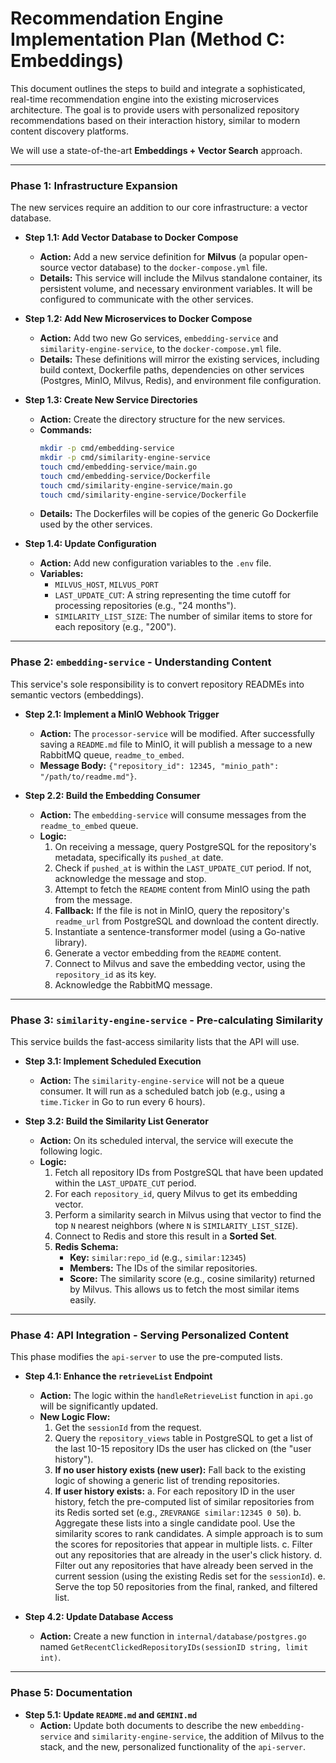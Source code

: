 # Recommendation Engine Implementation Plan (Method C: Embeddings)

This document outlines the steps to build and integrate a sophisticated, real-time recommendation engine into the existing microservices architecture. The goal is to provide users with personalized repository recommendations based on their interaction history, similar to modern content discovery platforms.

We will use a state-of-the-art **Embeddings + Vector Search** approach.

---

### **Phase 1: Infrastructure Expansion**

The new services require an addition to our core infrastructure: a vector database.

*   **Step 1.1: Add Vector Database to Docker Compose**
    *   **Action:** Add a new service definition for **Milvus** (a popular open-source vector database) to the `docker-compose.yml` file.
    *   **Details:** This service will include the Milvus standalone container, its persistent volume, and necessary environment variables. It will be configured to communicate with the other services.

*   **Step 1.2: Add New Microservices to Docker Compose**
    *   **Action:** Add two new Go services, `embedding-service` and `similarity-engine-service`, to the `docker-compose.yml` file.
    *   **Details:** These definitions will mirror the existing services, including build context, Dockerfile paths, dependencies on other services (Postgres, MinIO, Milvus, Redis), and environment file configuration.

*   **Step 1.3: Create New Service Directories**
    *   **Action:** Create the directory structure for the new services.
    *   **Commands:**
        ```bash
        mkdir -p cmd/embedding-service
        mkdir -p cmd/similarity-engine-service
        touch cmd/embedding-service/main.go
        touch cmd/embedding-service/Dockerfile
        touch cmd/similarity-engine-service/main.go
        touch cmd/similarity-engine-service/Dockerfile
        ```
    *   **Details:** The Dockerfiles will be copies of the generic Go Dockerfile used by the other services.

*   **Step 1.4: Update Configuration**
    *   **Action:** Add new configuration variables to the `.env` file.
    *   **Variables:**
        *   `MILVUS_HOST`, `MILVUS_PORT`
        *   `LAST_UPDATE_CUT`: A string representing the time cutoff for processing repositories (e.g., "24 months").
        *   `SIMILARITY_LIST_SIZE`: The number of similar items to store for each repository (e.g., "200").

---

### **Phase 2: `embedding-service` - Understanding Content**

This service's sole responsibility is to convert repository READMEs into semantic vectors (embeddings).

*   **Step 2.1: Implement a MinIO Webhook Trigger**
    *   **Action:** The `processor-service` will be modified. After successfully saving a `README.md` file to MinIO, it will publish a message to a new RabbitMQ queue, `readme_to_embed`.
    *   **Message Body:** `{"repository_id": 12345, "minio_path": "/path/to/readme.md"}`.

*   **Step 2.2: Build the Embedding Consumer**
    *   **Action:** The `embedding-service` will consume messages from the `readme_to_embed` queue.
    *   **Logic:**
        1.  On receiving a message, query PostgreSQL for the repository's metadata, specifically its `pushed_at` date.
        2.  Check if `pushed_at` is within the `LAST_UPDATE_CUT` period. If not, acknowledge the message and stop.
        3.  Attempt to fetch the `README` content from MinIO using the path from the message.
        4.  **Fallback:** If the file is not in MinIO, query the repository's `readme_url` from PostgreSQL and download the content directly.
        5.  Instantiate a sentence-transformer model (using a Go-native library).
        6.  Generate a vector embedding from the `README` content.
        7.  Connect to Milvus and save the embedding vector, using the `repository_id` as its key.
        8.  Acknowledge the RabbitMQ message.

---

### **Phase 3: `similarity-engine-service` - Pre-calculating Similarity**

This service builds the fast-access similarity lists that the API will use.

*   **Step 3.1: Implement Scheduled Execution**
    *   **Action:** The `similarity-engine-service` will not be a queue consumer. It will run as a scheduled batch job (e.g., using a `time.Ticker` in Go to run every 6 hours).

*   **Step 3.2: Build the Similarity List Generator**
    *   **Action:** On its scheduled interval, the service will execute the following logic.
    *   **Logic:**
        1.  Fetch all repository IDs from PostgreSQL that have been updated within the `LAST_UPDATE_CUT` period.
        2.  For each `repository_id`, query Milvus to get its embedding vector.
        3.  Perform a similarity search in Milvus using that vector to find the top `N` nearest neighbors (where `N` is `SIMILARITY_LIST_SIZE`).
        4.  Connect to Redis and store this result in a **Sorted Set**.
        5.  **Redis Schema:**
            *   **Key:** `similar:repo_id` (e.g., `similar:12345`)
            *   **Members:** The IDs of the similar repositories.
            *   **Score:** The similarity score (e.g., cosine similarity) returned by Milvus. This allows us to fetch the most similar items easily.

---

### **Phase 4: API Integration - Serving Personalized Content**

This phase modifies the `api-server` to use the pre-computed lists.

*   **Step 4.1: Enhance the `retrieveList` Endpoint**
    *   **Action:** The logic within the `handleRetrieveList` function in `api.go` will be significantly updated.
    *   **New Logic Flow:**
        1.  Get the `sessionId` from the request.
        2.  Query the `repository_views` table in PostgreSQL to get a list of the last 10-15 repository IDs the user has clicked on (the "user history").
        3.  **If no user history exists (new user):** Fall back to the existing logic of showing a generic list of trending repositories.
        4.  **If user history exists:**
            a. For each repository ID in the user history, fetch the pre-computed list of similar repositories from its Redis sorted set (e.g., `ZREVRANGE similar:12345 0 50`).
            b. Aggregate these lists into a single candidate pool. Use the similarity scores to rank candidates. A simple approach is to sum the scores for repositories that appear in multiple lists.
            c. Filter out any repositories that are already in the user's click history.
            d. Filter out any repositories that have already been served in the current session (using the existing Redis set for the `sessionId`).
            e. Serve the top 50 repositories from the final, ranked, and filtered list.

*   **Step 4.2: Update Database Access**
    *   **Action:** Create a new function in `internal/database/postgres.go` named `GetRecentClickedRepositoryIDs(sessionID string, limit int)`.

---

### **Phase 5: Documentation**

*   **Step 5.1: Update `README.md` and `GEMINI.md`**
    *   **Action:** Update both documents to describe the new `embedding-service` and `similarity-engine-service`, the addition of Milvus to the stack, and the new, personalized functionality of the `api-server`.
